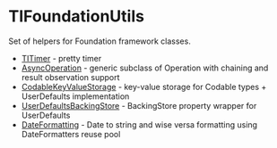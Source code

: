 # TIFoundationUtils

Set of helpers for Foundation framework classes.

* [TITimer](Sources/TITimer) - pretty timer
* [AsyncOperation](AsyncOperation) - generic subclass of Operation with chaining and result observation support
* [CodableKeyValueStorage](CodableKeyValueStorage) - key-value storage for Codable types + UserDefaults implementation
* [UserDefaultsBackingStore](UserDefaultsBackingStore) - BackingStore property wrapper for UserDefaults
* [DateFormatting](DateFormatting) - Date to string and wise versa formatting using DateFormatters reuse pool
